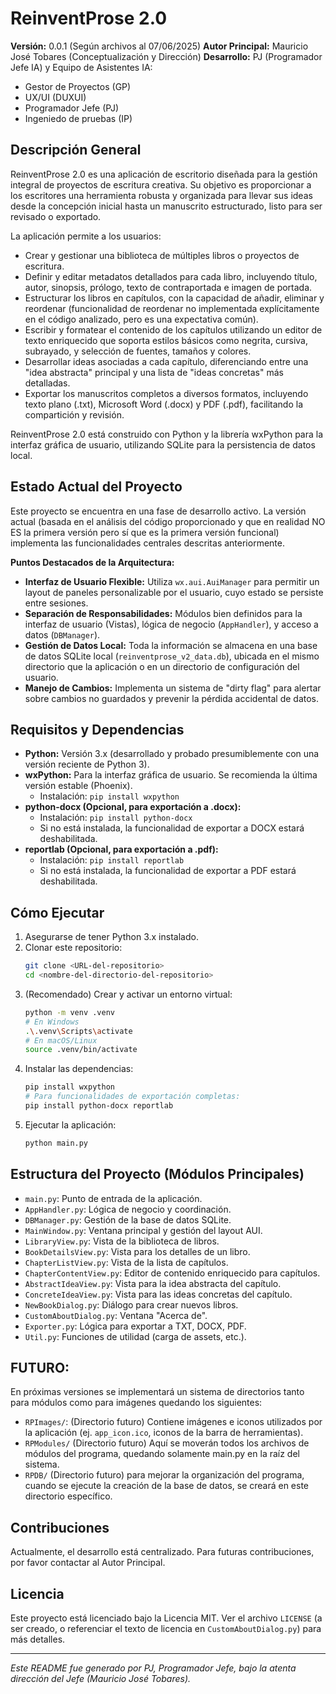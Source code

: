# ReinventProse 2.0

**Versión:** 0.0.1 (Según archivos al 07/06/2025)
**Autor Principal:** Mauricio José Tobares (Conceptualización y Dirección)
**Desarrollo:** PJ (Programador Jefe IA) y Equipo de Asistentes IA:
*   Gestor de Proyectos (GP)
*   UX/UI (DUXUI)
*   Programador Jefe (PJ)
*   Ingeniedo de pruebas (IP)

## Descripción General

ReinventProse 2.0 es una aplicación de escritorio diseñada para la gestión integral de proyectos de escritura creativa. Su objetivo es proporcionar a los escritores una herramienta robusta y organizada para llevar sus ideas desde la concepción inicial hasta un manuscrito estructurado, listo para ser revisado o exportado.

La aplicación permite a los usuarios:
*   Crear y gestionar una biblioteca de múltiples libros o proyectos de escritura.
*   Definir y editar metadatos detallados para cada libro, incluyendo título, autor, sinopsis, prólogo, texto de contraportada e imagen de portada.
*   Estructurar los libros en capítulos, con la capacidad de añadir, eliminar y reordenar (funcionalidad de reordenar no implementada explícitamente en el código analizado, pero es una expectativa común).
*   Escribir y formatear el contenido de los capítulos utilizando un editor de texto enriquecido que soporta estilos básicos como negrita, cursiva, subrayado, y selección de fuentes, tamaños y colores.
*   Desarrollar ideas asociadas a cada capítulo, diferenciando entre una "idea abstracta" principal y una lista de "ideas concretas" más detalladas.
*   Exportar los manuscritos completos a diversos formatos, incluyendo texto plano (.txt), Microsoft Word (.docx) y PDF (.pdf), facilitando la compartición y revisión.

ReinventProse 2.0 está construido con Python y la librería wxPython para la interfaz gráfica de usuario, utilizando SQLite para la persistencia de datos local.

## Estado Actual del Proyecto

Este proyecto se encuentra en una fase de desarrollo activo. La versión actual (basada en el análisis del código proporcionado y que en realidad NO ES la primera versión pero sí que es la primera versión funcional) implementa las funcionalidades centrales descritas anteriormente.

**Puntos Destacados de la Arquitectura:**
*   **Interfaz de Usuario Flexible:** Utiliza `wx.aui.AuiManager` para permitir un layout de paneles personalizable por el usuario, cuyo estado se persiste entre sesiones.
*   **Separación de Responsabilidades:** Módulos bien definidos para la interfaz de usuario (Vistas), lógica de negocio (`AppHandler`), y acceso a datos (`DBManager`).
*   **Gestión de Datos Local:** Toda la información se almacena en una base de datos SQLite local (`reinventprose_v2_data.db`), ubicada en el mismo directorio que la aplicación o en un directorio de configuración del usuario.
*   **Manejo de Cambios:** Implementa un sistema de "dirty flag" para alertar sobre cambios no guardados y prevenir la pérdida accidental de datos.

## Requisitos y Dependencias

*   **Python:** Versión 3.x (desarrollado y probado presumiblemente con una versión reciente de Python 3).
*   **wxPython:** Para la interfaz gráfica de usuario. Se recomienda la última versión estable (Phoenix).
    *   Instalación: `pip install wxpython`
*   **python-docx (Opcional, para exportación a .docx):**
    *   Instalación: `pip install python-docx`
    *   Si no está instalada, la funcionalidad de exportar a DOCX estará deshabilitada.
*   **reportlab (Opcional, para exportación a .pdf):**
    *   Instalación: `pip install reportlab`
    *   Si no está instalada, la funcionalidad de exportar a PDF estará deshabilitada.

## Cómo Ejecutar

1.  Asegurarse de tener Python 3.x instalado.
2.  Clonar este repositorio:
    ```bash
    git clone <URL-del-repositorio>
    cd <nombre-del-directorio-del-repositorio>
    ```
3.  (Recomendado) Crear y activar un entorno virtual:
    ```bash
    python -m venv .venv
    # En Windows
    .\.venv\Scripts\activate
    # En macOS/Linux
    source .venv/bin/activate
    ```
4.  Instalar las dependencias:
    ```bash
    pip install wxpython
    # Para funcionalidades de exportación completas:
    pip install python-docx reportlab
    ```
5.  Ejecutar la aplicación:
    ```bash
    python main.py
    ```

## Estructura del Proyecto (Módulos Principales)

*   `main.py`: Punto de entrada de la aplicación.
*   `AppHandler.py`: Lógica de negocio y coordinación.
*   `DBManager.py`: Gestión de la base de datos SQLite.
*   `MainWindow.py`: Ventana principal y gestión del layout AUI.
*   `LibraryView.py`: Vista de la biblioteca de libros.
*   `BookDetailsView.py`: Vista para los detalles de un libro.
*   `ChapterListView.py`: Vista de la lista de capítulos.
*   `ChapterContentView.py`: Editor de contenido enriquecido para capítulos.
*   `AbstractIdeaView.py`: Vista para la idea abstracta del capítulo.
*   `ConcreteIdeaView.py`: Vista para las ideas concretas del capítulo.
*   `NewBookDialog.py`: Diálogo para crear nuevos libros.
*   `CustomAboutDialog.py`: Ventana "Acerca de".
*   `Exporter.py`: Lógica para exportar a TXT, DOCX, PDF.
*   `Util.py`: Funciones de utilidad (carga de assets, etc.).
## FUTURO:
En próximas versiones se implementará un sistema de directorios tanto para módulos como para imágenes quedando los siguientes:
*   `RPImages/`: (Directorio futuro) Contiene imágenes e iconos utilizados por la aplicación (ej. `app_icon.ico`, iconos de la barra de herramientas).
*   `RPModules/` (Directorio futuro) Aquí se moverán todos los archivos de módulos del programa, quedando solamente main.py en la raíz del sistema.
*   `RPDB/` (Directorio futuro) para mejorar la organización del programa, cuando se ejecute la creación de la base de datos, se creará en este directorio específico.

## Contribuciones

Actualmente, el desarrollo está centralizado. Para futuras contribuciones, por favor contactar al Autor Principal.

## Licencia

Este proyecto está licenciado bajo la Licencia MIT. Ver el archivo `LICENSE` (a ser creado, o referenciar el texto de licencia en `CustomAboutDialog.py`) para más detalles.

---
*Este README fue generado por PJ, Programador Jefe, bajo la atenta dirección del Jefe (Mauricio José Tobares).*
